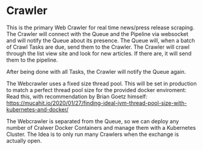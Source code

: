 # Crawler

This is the primary Web Crawler for real time news/press release scraping.
The Crawler will connect with the Queue and the Pipeline via websocket and 
will notify the Queue about its presence. The Queue will, when a batch of Crawl
Tasks are due, send them to the Crawler. The Crawler will crawl through the list view
site and look for new articles. If there are, it will send them to the pipeline.

After being done with all Tasks, the Crawler will notify the Queue again.

The Webcrawler uses a fixed size thread pool. This will be set in production to match
a perfect thread pool size for the provided docker enviroment:
Read this, with recommendation by Brian Goetz himself:
https://mucahit.io/2020/01/27/finding-ideal-jvm-thread-pool-size-with-kubernetes-and-docker/

The Webcrawler is separated from the Queue, so we can deploy any number of Cralwer Docker
Containers and manage them with a Kubernetes Cluster. The Idea is to only run many Crawlers
when the exchange is actually open.